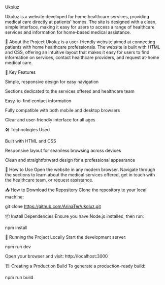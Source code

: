 Ukoluz

Ukoluz is a website developed for home healthcare services, providing medical care directly at patients' homes. The site is designed with a clean, simple interface, making it easy for users to access a range of healthcare services and information for home-based medical assistance.

📌 About the Project
Ukoluz is a user-friendly website aimed at connecting patients with home healthcare professionals. The website is built with HTML and CSS, offering an intuitive layout that makes it easy for users to find information on services, contact healthcare providers, and request at-home medical care.

🎯 Key Features

Simple, responsive design for easy navigation

Sections dedicated to the services offered and healthcare team

Easy-to-find contact information

Fully compatible with both mobile and desktop browsers

Clear and user-friendly interface for all ages

🛠️ Technologies Used

Built with HTML and CSS

Responsive layout for seamless browsing across devices

Clean and straightforward design for a professional appearance

📲 How to Use
Open the website in any modern browser.
Navigate through the sections to learn about the medical services offered, get in touch with the healthcare team, or request assistance.

📥 How to Download the Repository
Clone the repository to your local machine:

git clone https://github.com/ArinaTer/ukoluz.git


📦 Install Dependencies Ensure you have Node.js installed, then run:

npm install

🚀 Running the Project Locally Start the development server:

npm run dev

Open your browser and visit: http://localhost:3000

🏗️ Creating a Production Build To generate a production-ready build:

npm run build
